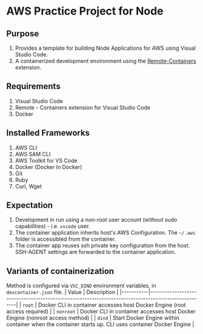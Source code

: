 # AWS Practice Project for Node

## Purpose
1. Provides a template for building Node Applications for AWS using Visual Studio Code.
2. A containerized development environment using the [Remote-Containers](https://github.com/Microsoft/vscode-remote-release.git) extension.

## Requirements
1. Visual Studio Code
2. Remote - Containers extension for Visual Studio Code
3. Docker

## Installed Frameworks
1. AWS CLI
2. AWS SAM CLI
3. AWS Toolkit for VS Code
4. Docker (Docker In Docker)
5. Git 
6. Ruby
7. Curl, Wget

## Expectation
1. Development in run using a non-root user account (without sudo capabilities) - i.e. `vscode` user.
2. The container application inherits host's AWS Configuration. The  `~/.aws` folder is accessibled from the container.
3. The container app reuses ssh private key configuration from the host.  SSH-AGENT settings are forwarded to the container application.

## Variants of containerization
Method is configured via `VSC_DIND` environment variables, in `devcontainer.json` file.
| Value     | Description                                                                                         |
|-----------|-----------------------------------------------------------------------------------------------------|
| `root`    | Docker CLI in container accesses host Docker Engine (root access required)                          |
| `nonroot` | Docker CLI in container accesses host Docker Eingine (nonroot access method)                        |
| `dind`    | Start Docker Engine within container when the container starts up. CLI uses container Docker Engine |
